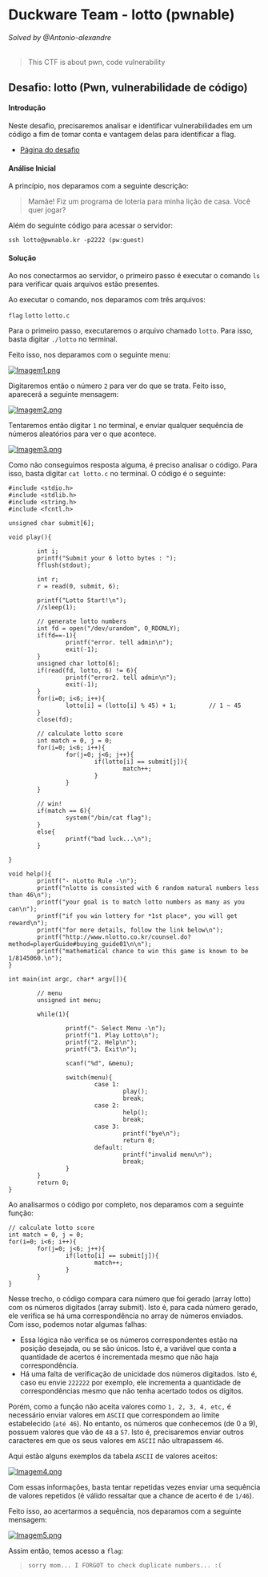 # Duckware Team - lotto (pwnable)
###### Solved by @Antonio-alexandre

> This CTF is about pwn, code vulnerability

## Desafio: lotto (Pwn, vulnerabilidade de código)
#### Introdução

Neste desafio, precisaremos analisar e identificar vulnerabilidades em um código a fim de tomar conta e vantagem delas para identificar a flag.

- [Página do desafio](http://pwnable.kr/play.php)

#### Análise Inicial

A princípio, nos deparamos com a seguinte descrição: 

> Mamãe! Fiz um programa de loteria para minha lição de casa.
Você quer jogar?

Além do seguinte código para acessar o servidor:

`ssh lotto@pwnable.kr -p2222 (pw:guest)`

#### Solução

Ao nos conectarmos ao servidor, o primeiro passo é executar o comando `ls` para verificar quais arquivos estão presentes.

Ao executar o comando, nos deparamos com três arquivos:

`flag` `lotto` `lotto.c`

Para o primeiro passo, executaremos o arquivo chamado `lotto`. Para isso, basta digitar `./lotto` no terminal.

Feito isso, nos deparamos com o seguinte menu:

[![Imagem1.png](https://i.postimg.cc/50fq9Bb4/Imagem1.png)](https://postimg.cc/Y4ymbmvZ)

Digitaremos então o número `2` para ver do que se trata. Feito isso, aparecerá a seguinte mensagem:

[![Imagem2.png](https://i.postimg.cc/RZfccs0C/Imagem2.png)](https://postimg.cc/nXFjx17N)

Tentaremos então digitar `1` no terminal, e enviar qualquer sequência de números aleatórios para ver o que acontece.

[![Imagem3.png](https://i.postimg.cc/Fskc4W3b/Imagem3.png)](https://postimg.cc/YhkjNxXj)

Como não conseguimos resposta alguma, é preciso analisar o código. Para isso, basta digitar `cat lotto.c` no terminal. O código é o seguinte:

```
#include <stdio.h>
#include <stdlib.h>
#include <string.h>
#include <fcntl.h>

unsigned char submit[6];

void play(){

        int i;
        printf("Submit your 6 lotto bytes : ");
        fflush(stdout);

        int r;
        r = read(0, submit, 6);

        printf("Lotto Start!\n");
        //sleep(1);

        // generate lotto numbers
        int fd = open("/dev/urandom", O_RDONLY);
        if(fd==-1){
                printf("error. tell admin\n");
                exit(-1);
        }
        unsigned char lotto[6];
        if(read(fd, lotto, 6) != 6){
                printf("error2. tell admin\n");
                exit(-1);
        }
        for(i=0; i<6; i++){
                lotto[i] = (lotto[i] % 45) + 1;         // 1 ~ 45
        }
        close(fd);

        // calculate lotto score
        int match = 0, j = 0;
        for(i=0; i<6; i++){
                for(j=0; j<6; j++){
                        if(lotto[i] == submit[j]){
                                match++;
                        }
                }
        }

        // win!
        if(match == 6){
                system("/bin/cat flag");
        }
        else{
                printf("bad luck...\n");
        }

}

void help(){
        printf("- nLotto Rule -\n");
        printf("nlotto is consisted with 6 random natural numbers less than 46\n");
        printf("your goal is to match lotto numbers as many as you can\n");
        printf("if you win lottery for *1st place*, you will get reward\n");
        printf("for more details, follow the link below\n");
        printf("http://www.nlotto.co.kr/counsel.do?method=playerGuide#buying_guide01\n\n");
        printf("mathematical chance to win this game is known to be 1/8145060.\n");
}

int main(int argc, char* argv[]){

        // menu
        unsigned int menu;

        while(1){

                printf("- Select Menu -\n");
                printf("1. Play Lotto\n");
                printf("2. Help\n");
                printf("3. Exit\n");

                scanf("%d", &menu);

                switch(menu){
                        case 1:
                                play();
                                break;
                        case 2:
                                help();
                                break;
                        case 3:
                                printf("bye\n");
                                return 0;
                        default:
                                printf("invalid menu\n");
                                break;
                }
        }
        return 0;
}
```

Ao analisarmos o código por completo, nos deparamos com a seguinte função:

```
// calculate lotto score
int match = 0, j = 0;
for(i=0; i<6; i++){
        for(j=0; j<6; j++){
                if(lotto[i] == submit[j]){
                        match++;
                }
        }
}
```

Nesse trecho, o código compara cara número que foi gerado (array lotto) com os números digitados (array submit). Isto é, para cada número gerado, ele verifica se há uma correspondência no array de números enviados. Com isso, podemos notar algumas falhas:

- Essa lógica não verifica se os números correspondentes estão na posição desejada, ou se são únicos. Isto é, a variável que conta a quantidade de acertos é incrementada mesmo que não haja correspondência.
- Há uma falta de verificação de unicidade dos números digitados. Isto é, caso eu envie `222222` por exemplo, ele incrementa a quantidade de correspondências mesmo que não tenha acertado todos os dígitos.

Porém, como a função não aceita valores como `1, 2, 3, 4, etc,` é necessário enviar valores em `ASCII` que correspondem ao limite estabelecido (`até 46`). No entanto, os números que conhecemos (de 0 a 9), possuem valores que vão de `48` a `57`. Isto é, precisaremos enviar outros caracteres em que os seus valores em `ASCII` não ultrapassem `46`.

Aqui estão alguns exemplos da tabela `ASCII` de valores aceitos:

[![Imagem4.png](https://i.postimg.cc/bNLrD4kf/Imagem4.png)](https://postimg.cc/ykgs2QLL)

Com essas informações, basta tentar repetidas vezes enviar uma sequência de valores repetidos (é válido ressaltar que a chance de acerto é de `1/46`).

Feito isso, ao acertarmos a sequência, nos deparamos com a seguinte mensagem:

[![Imagem5.png](https://i.postimg.cc/15R5QMTC/Imagem5.png)](https://postimg.cc/23JfddCh)


Assim então, temos acesso a `flag`:

>`sorry mom... I FORGOT to check duplicate numbers... :(`
 